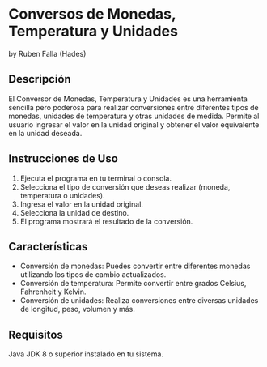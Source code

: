<h1> Conversos de Monedas, Temperatura y Unidades</h1>
<p>by Ruben Falla (Hades)</p>

<h2>Descripción</h2>

<p>El Conversor de Monedas, Temperatura y Unidades es una herramienta sencilla pero poderosa para realizar conversiones entre diferentes tipos de monedas, unidades de temperatura y otras unidades de medida. Permite al usuario ingresar el valor en la unidad original y obtener el valor equivalente en la unidad deseada.</p>

<h2>Instrucciones de Uso</h2>

<ol>
    <li>Ejecuta el programa en tu terminal o consola.</li>
    <li>Selecciona el tipo de conversión que deseas realizar (moneda, temperatura o unidades).</li>
    <li>Ingresa el valor en la unidad original.</li>
    <li>Selecciona la unidad de destino.</li>
    <li>El programa mostrará el resultado de la conversión.</li>
</ol>

<h2>Características</h2>

<ul>
    <li>Conversión de monedas: Puedes convertir entre diferentes monedas utilizando los tipos de cambio actualizados.</li>
    <li>Conversión de temperatura: Permite convertir entre grados Celsius, Fahrenheit y Kelvin.</li>
    <li>Conversión de unidades: Realiza conversiones entre diversas unidades de longitud, peso, volumen y más.</li>
</ul>

<h2>Requisitos</h2>

<p>Java JDK 8 o superior instalado en tu sistema.</p>
